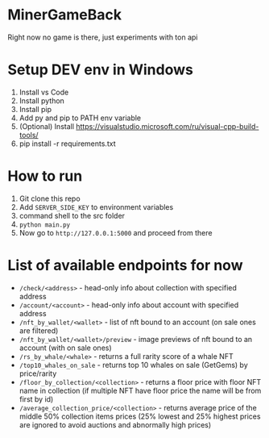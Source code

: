# MinerGameBack
Right now no game is there, just experiments with ton api

# Setup DEV env in Windows
1. Install vs Code
2. Install python
3. Install pip
4. Add py and pip to PATH env variable
5. (Optional) Install https://visualstudio.microsoft.com/ru/visual-cpp-build-tools/
6. pip install -r requirements.txt

# How to run
1. Git clone this repo
2. Add `SERVER_SIDE_KEY` to environment variables
3. command shell to the src folder
4. `python main.py`
5. Now go to `http://127.0.0.1:5000` and proceed from there

# List of available endpoints for now
- `/check/<address>` - head-only info about collection with specified address
- `/account/<account>` - head-only info about account with specified address
- `/nft_by_wallet/<wallet>` - list of nft bound to an account (on sale ones are filtered)
- `/nft_by_wallet/<wallet>/preview` - image previews of nft bound to an account (with on sale ones)
- `/rs_by_whale/<whale>` - returns a full rarity score of a whale NFT
- `/top10_whales_on_sale` - returns top 10 whales on sale (GetGems) by price/rarity
- `/floor_by_collection/<collection>` - returns a floor price with floor NFT name in collection (if multiple NFT have floor price the name will be from first by id)
- `/average_collection_price/<collection>` - returns average price of the middle 50% collection items prices (25% lowest and 25% highest prices are ignored to avoid auctions and abnormally high prices)